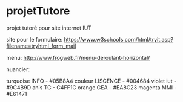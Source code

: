 ﻿

# projetTutore
 projet tutoré pour site internet IUT 


site pour le formulaire:
https://www.w3schools.com/html/tryit.asp?filename=tryhtml_form_mail

menu:
http://www.frogweb.fr/menu-deroulant-horizontal/


nuancier:

turquoise INFO - #05B8A4
couleur LISCENCE - #004684
violet iut - #9C4B9D
anis TC - C4FF1C 
orange GEA - #EA8C23
magenta MMI - #E61471